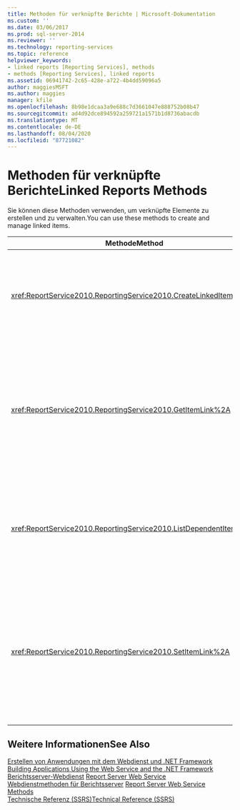 ```yaml
---
title: Methoden für verknüpfte Berichte | Microsoft-Dokumentation
ms.custom: ''
ms.date: 03/06/2017
ms.prod: sql-server-2014
ms.reviewer: ''
ms.technology: reporting-services
ms.topic: reference
helpviewer_keywords:
- linked reports [Reporting Services], methods
- methods [Reporting Services], linked reports
ms.assetid: 06941742-2c65-428e-a722-4b4dd59096a5
author: maggiesMSFT
ms.author: maggies
manager: kfile
ms.openlocfilehash: 8b98e1dcaa3a9e688c7d3661047e888752b08b47
ms.sourcegitcommit: ad4d92dce894592a259721a1571b1d8736abacdb
ms.translationtype: MT
ms.contentlocale: de-DE
ms.lasthandoff: 08/04/2020
ms.locfileid: "87721082"
---
```

# <a name="linked-reports-methods"></a><span data-ttu-id="71da2-102">Methoden für verknüpfte Berichte</span><span class="sxs-lookup"><span data-stu-id="71da2-102">Linked Reports Methods</span></span>
  <span data-ttu-id="71da2-103">Sie können diese Methoden verwenden, um verknüpfte Elemente zu erstellen und zu verwalten.</span><span class="sxs-lookup"><span data-stu-id="71da2-103">You can use these methods to create and manage linked items.</span></span>  
  
|<span data-ttu-id="71da2-104">Methode</span><span class="sxs-lookup"><span data-stu-id="71da2-104">Method</span></span>|<span data-ttu-id="71da2-105">Aktion</span><span class="sxs-lookup"><span data-stu-id="71da2-105">Action</span></span>|  
|------------|------------|  
|<xref:ReportService2010.ReportingService2010.CreateLinkedItem%2A>|<span data-ttu-id="71da2-106">Fügt der Berichtsserver-Datenbank ein neues verknüpftes Element hinzu.</span><span class="sxs-lookup"><span data-stu-id="71da2-106">Adds a new linked item to the report server database.</span></span>|  
|<xref:ReportService2010.ReportingService2010.GetItemLink%2A>|<span data-ttu-id="71da2-107">Gibt den Namen des Elements zurück, dessen Elementdefinition für das angegebene verknüpfte Element verwendet wird.</span><span class="sxs-lookup"><span data-stu-id="71da2-107">Returns the name of the item whose item definition is used for the specified linked item.</span></span>|  
|<xref:ReportService2010.ReportingService2010.ListDependentItems%2A>|<span data-ttu-id="71da2-108">Gibt eine Liste der Elemente zurück, die mit einem bestimmten Element verknüpft sind.</span><span class="sxs-lookup"><span data-stu-id="71da2-108">Returns a list of the items that are linked to a specified item.</span></span>|  
|<xref:ReportService2010.ReportingService2010.SetItemLink%2A>|<span data-ttu-id="71da2-109">Gibt das Katalogelement an, das für die Elementdefinition eines vorhandenen verknüpften Elements verwendet wird.</span><span class="sxs-lookup"><span data-stu-id="71da2-109">Specifies the catalog item that is used for the item definition of an existing linked item.</span></span>|  
  
## <a name="see-also"></a><span data-ttu-id="71da2-110">Weitere Informationen</span><span class="sxs-lookup"><span data-stu-id="71da2-110">See Also</span></span>  
 <span data-ttu-id="71da2-111">[Erstellen von Anwendungen mit dem Webdienst und .NET Framework](../net-framework/building-applications-using-the-web-service-and-the-net-framework.md) </span><span class="sxs-lookup"><span data-stu-id="71da2-111">[Building Applications Using the Web Service and the .NET Framework](../net-framework/building-applications-using-the-web-service-and-the-net-framework.md) </span></span>  
 <span data-ttu-id="71da2-112">[Berichtsserver-Webdienst](../report-server-web-service.md) </span><span class="sxs-lookup"><span data-stu-id="71da2-112">[Report Server Web Service](../report-server-web-service.md) </span></span>  
 <span data-ttu-id="71da2-113">[Webdienstmethoden für Berichtsserver](report-server-web-service-methods.md) </span><span class="sxs-lookup"><span data-stu-id="71da2-113">[Report Server Web Service Methods](report-server-web-service-methods.md) </span></span>  
 [<span data-ttu-id="71da2-114">Technische Referenz (SSRS)</span><span class="sxs-lookup"><span data-stu-id="71da2-114">Technical Reference &#40;SSRS&#41;</span></span>](../../technical-reference-ssrs.md)  
  
  
